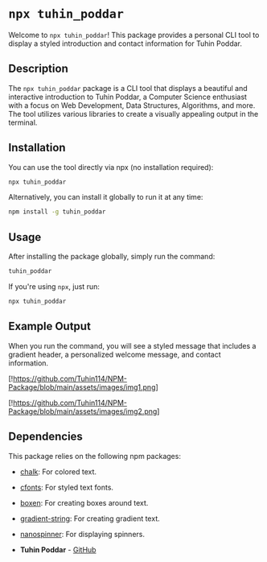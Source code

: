 # `npx tuhin_poddar`

Welcome to `npx tuhin_poddar`! This package provides a personal CLI tool to display a styled introduction and contact information for Tuhin Poddar.

## Description

The `npx tuhin_poddar` package is a CLI tool that displays a beautiful and interactive introduction to Tuhin Poddar, a Computer Science enthusiast with a focus on Web Development, Data Structures, Algorithms, and more. The tool utilizes various libraries to create a visually appealing output in the terminal.

## Installation

You can use the tool directly via npx (no installation required):

```bash
npx tuhin_poddar
```

Alternatively, you can install it globally to run it at any time:

```bash
npm install -g tuhin_poddar
```

## Usage

After installing the package globally, simply run the command:

```bash
tuhin_poddar
```

If you're using `npx`, just run:

```bash
npx tuhin_poddar
```

## Example Output

When you run the command, you will see a styled message that includes a gradient header, a personalized welcome message, and contact information.

[!https://github.com/Tuhin114/NPM-Package/blob/main/assets/images/img1.png]

[!https://github.com/Tuhin114/NPM-Package/blob/main/assets/images/img2.png]

## Dependencies

This package relies on the following npm packages:

- [chalk](https://www.npmjs.com/package/chalk): For colored text.
- [cfonts](https://www.npmjs.com/package/cfonts): For styled text fonts.
- [boxen](https://www.npmjs.com/package/boxen): For creating boxes around text.
- [gradient-string](https://www.npmjs.com/package/gradient-string): For creating gradient text.
- [nanospinner](https://www.npmjs.com/package/nanospinner): For displaying spinners.

- **Tuhin Poddar** - [GitHub](https://github.com/Tuhin114)
